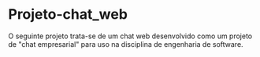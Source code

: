 # Projeto-chat_web
O seguinte projeto trata-se de um chat web desenvolvido como um projeto de "chat empresarial" para uso na disciplina de engenharia de software.
